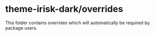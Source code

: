 # theme-irisk-dark/overrides

This folder contains overrides which will automatically be required by package users.
